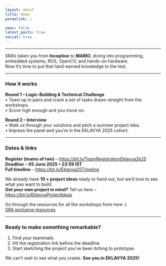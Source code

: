 ```yaml
---
layout: about
title: Home
permalink: /

news: false
latest_posts: true   
social: true        
---
```


---
SRA’s taken you from **Inception** to **MARIO**, diving into programming, embedded systems, ROS, OpenCV, and hands-on hardware.  
Now it’s time to put that hard-earned knowledge to the test.

---

### How it works

**Round 1 – Logic-Building & Technical Challenge**  
  •  Team up in pairs and crack a set of tasks drawn straight from the workshops.  
  •  Score high enough and you move on.

**Round 2 – Interview**  
  •  Walk us through your solutions and pitch a summer project idea.  
  •  Impress the panel and you’re in the EKLAVYA 2025 cohort.

---

### Dates & links

**Register (teams of two)** – <https://bit.ly/TeamRegistrationEklavya2k25>  
**Deadline** – **05 June 2025 • 23:59 IST**  
**Full timeline** – <https://bit.ly/Eklavya25Timeline>  

We already have **10 + project ideas** ready to hand out, but we’d love to see what *you* want to build.  
**Got your own project in mind?** Tell us here – <https://bit.ly/EklavyaProjectIdeas>

Go through the resources for all the workshops from here :)  
<a href = 'https://linktr.ee/Eklavya_25'> SRA exclusive resources </a>

---

### Ready to make something remarkable?

1. Find your teammate.  
2. Hit the registration link before the deadline.  
3. Start sketching the project you’ve been itching to prototype.

We can’t wait to see what you create. **See you in EKLAVYA 2025!**

<!--
{%- if site.github_username -%}
<a href="https://github.com/{{ site.github_username }}" title="GitHub"><i class="fab fa-github"></i></a>
{%- endif -%}
-->

